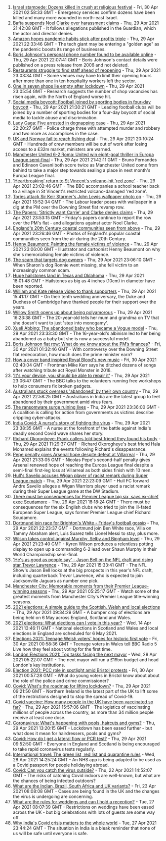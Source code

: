 1. [Israel stampede: Dozens killed in crush at religious festival](https://www.bbc.co.uk/news/world-middle-east-56938657) - Fri, 30 Apr 2021 02:58:33 GMT - Emergency services confirm dozens have been killed and many more wounded in north-east Israel.
2. [Bafta suspends Noel Clarke over harassment claims](https://www.bbc.co.uk/news/entertainment-arts-56937479) - Thu, 29 Apr 2021 21:42:08 GMT - It follows allegations published in the Guardian, which the actor and director denies.
3. [Amazon hopes pandemic habits stick after profits triple](https://www.bbc.co.uk/news/business-56937428) - Thu, 29 Apr 2021 22:33:46 GMT - The tech giant may be entering a "golden age" as the pandemic boosts its range of businesses.
4. [Boris Johnson's personal phone number found to be available online](https://www.bbc.co.uk/news/uk-politics-56937889) - Thu, 29 Apr 2021 22:07:41 GMT - Boris Johnson's contact details were published on a press release from 2006 and not deleted.
5. [Restaurants struggle to find staff ahead of reopening](https://www.bbc.co.uk/news/business-56919575) - Thu, 29 Apr 2021 23:03:34 GMT - Some venues may have to limit their opening hours after more than one in ten hospitality workers left the sector.
6. [One in seven shops lie empty after lockdown](https://www.bbc.co.uk/news/business-56925878) - Thu, 29 Apr 2021 23:05:54 GMT - Research suggests the number of shop vacancies has risen again, with the North of England worse hit.
7. [Social media boycott: Football joined by sporting bodies in four-day boycott](https://www.bbc.co.uk/sport/56936797) - Thu, 29 Apr 2021 21:30:21 GMT - Leading football clubs will be joined by a number of sporting bodies for a four-day boycott of social media to tackle abuse and discrimination.
8. [Lady Gaga: Five arrested in dognapping case](https://www.bbc.co.uk/news/world-us-canada-56938268) - Thu, 29 Apr 2021 22:20:27 GMT - Police charge three with attempted murder and robbery and two more as accomplices in the case.
9. [UK and Norway fail to reach fishing deal](https://www.bbc.co.uk/news/uk-politics-56932551) - Thu, 29 Apr 2021 20:10:24 GMT - Hundreds of crew members will be out of work after losing access to a £32m market, ministers are warned.
10. [Manchester United 6-2 Roma: United win eight-goal thriller in Europa League semi-final](https://www.bbc.co.uk/sport/football/56892065) - Thu, 29 Apr 2021 21:42:11 GMT - Bruno Fernandes and Edinson Cavani both score twice as Manchester United come from behind to take a major step towards sealing a place in next month's Europa League final.
11. ['Heartbreaking' return to St Vincent's volcano-hit 'red zone'](https://www.bbc.co.uk/news/world-56934596) - Thu, 29 Apr 2021 23:02:46 GMT - The BBC accompanies a school teacher back to a village in St Vincent's restricted volcano-damaged 'red zone'.
12. [Tories attack Sir Keir Starmer's John Lewis wallpaper photo op](https://www.bbc.co.uk/news/uk-politics-56932548) - Thu, 29 Apr 2021 18:52:34 GMT - The Labour leader poses with wallpaper in a dig at the PM over the Downing Street flat revamp row.
13. [The Papers: 'Strictly want Carrie' and Clarke denies claims](https://www.bbc.co.uk/news/blogs-the-papers-56938107) - Thu, 29 Apr 2021 23:53:15 GMT - Friday's papers continue to report the row over the PM's flat - and allegations against actor Noel Clarke.
14. [England's 20th Century coastal communities seen from above](https://www.bbc.co.uk/news/in-pictures-56929622) - Thu, 29 Apr 2021 23:26:46 GMT - Photos of England's popular coastal communities seen from the air during the 20th Century.
15. [Henny Beaumont: Painting the female victims of violence](https://www.bbc.co.uk/news/uk-england-london-56907932) - Thu, 29 Apr 2021 23:06:00 GMT - Illustrator and cartoonist Henny Beaumont on why she's memorialising female victims of violence.
16. [The scam that targets dog owners](https://www.bbc.co.uk/news/uk-56922473) - Thu, 29 Apr 2021 23:06:10 GMT - When Sharon's dog Ronnie went missing, she fell victim to an increasingly common scam.
17. [Huge hailstones land in Texas and Oklahoma](https://www.bbc.co.uk/news/world-us-canada-56936198) - Thu, 29 Apr 2021 18:01:48 GMT - Hailstones as big as 4 inches (10cm) in diameter have been reported.
18. [William and Kate release video to thank supporters](https://www.bbc.co.uk/news/uk-56928583) - Thu, 29 Apr 2021 15:41:17 GMT - On their tenth wedding anniversary, the Duke and Duchess of Cambridge have thanked people for their support over the years.
19. [Willow Smith opens up about being polyamorous](https://www.bbc.co.uk/news/newsbeat-56852099) - Thu, 29 Apr 2021 16:23:38 GMT - The 20-year-old tells her mum and grandma on TV that she doesn't want to just 'step into monogamy'.
20. [Xueli Abbing: The abandoned baby who became a Vogue model](https://www.bbc.co.uk/news/world-asia-china-56464881) - Thu, 29 Apr 2021 23:33:30 GMT - The 16-year-old's albinism led to her being abandoned as a baby but she is now a successful model.
21. [Boris Johnson flat row: What do we know about the PM’s finances?](https://www.bbc.co.uk/news/uk-politics-56928610) - Fri, 30 Apr 2021 01:32:46 GMT - With controversy over the Downing Street flat redecoration, how much does the prime minister earn?
22. [How a cover band inspired Royal Blood's new music](https://www.bbc.co.uk/news/entertainment-arts-56920871) - Fri, 30 Apr 2021 02:40:04 GMT - Frontman Mike Kerr says he ditched dozens of songs after watching tribute act Royal Monster in 2018.
23. ['It's your device, you should be able to repair it'](https://www.bbc.co.uk/news/business-56799069) - Thu, 29 Apr 2021 23:06:47 GMT - The BBC talks to the volunteers running free workshops to help consumers fix broken gadgets.
24. [Australians stuck overseas 'abandoned' by their own country](https://www.bbc.co.uk/news/world-australia-56924188) - Thu, 29 Apr 2021 22:58:25 GMT - Australians in India are the latest group to feel abandoned by their government amid virus fears.
25. [The ransomware surge ruining lives](https://www.bbc.co.uk/news/technology-56933733) - Thu, 29 Apr 2021 23:36:00 GMT - A coalition is calling for action from governments as victims describe crippling cyber-attacks.
26. [India Covid: A nurse's story of fighting the virus](https://www.bbc.co.uk/news/world-asia-india-56926119) - Thu, 29 Apr 2021 23:38:35 GMT - A nurse at the forefront of the battle against India's deadly second Covid wave shares her story.
27. [Richard Okorogheye: Prank callers told best friend they found his body](https://www.bbc.co.uk/news/newsbeat-56917974) - Thu, 29 Apr 2021 11:29:37 GMT - Richard Okorogheye's best friend Hala Mohamed explains the events following Richard's disappearance.
28. [Pepe penalty gives Arsenal hope despite defeat at Villarreal](https://www.bbc.co.uk/sport/football/56892082) - Thu, 29 Apr 2021 21:33:05 GMT - Nicolas Pepe's second-half penalty gives Arsenal renewed hope of reaching the Europa League final despite a semi-final first-leg loss at Villarreal as both sides finish with 10 men.
29. [Hull's Savelio accuses Wigan player of racist remark during Super League match](https://www.bbc.co.uk/sport/rugby-league/56937257) - Thu, 29 Apr 2021 22:23:09 GMT - Hull FC forward Andre Savelio alleges a Wigan Warriors player used a racist remark during their Super League game at the DW Stadium.
30. [There must be consequences for Premier League big six, says ex-chief exec Scudamore](https://www.bbc.co.uk/sport/football/56937159) - Thu, 29 Apr 2021 18:18:24 GMT - There must be consequences for the six English clubs who tried to join the ill-fated European Super League, says former Premier League chief Richard Scudamore.
31. [Dortmund join race for Brighton's White - Friday's football gossip](https://www.bbc.co.uk/sport/56934781) - Thu, 29 Apr 2021 22:23:37 GMT - Dortmund join Ben White race, Villa on Tammy Abraham alert, Luis Suarez tells Lionel Messi to stay, plus more.
32. [Wilson takes control against Murphy, Selby and Bingham level](https://www.bbc.co.uk/sport/snooker/56932603) - Thu, 29 Apr 2021 21:23:40 GMT - Kyren Wilson produces a relentless potting display to open up a commanding 6-2 lead over Shaun Murphy in their World Championship semi-final.
33. ['He's as good as people say' - Jason Bell on the NFL draft and rising star Trevor Lawrence](https://www.bbc.co.uk/sport/av/american-football/56931865) - Thu, 29 Apr 2021 15:33:41 GMT - The NFL Show's Jason Bell looks at the big prospects in this year's NFL draft, including quarterback Trevor Lawrence, who is expected to join Jacksonville Jaguars as number one pick.
34. [Manchester City: Memorable moments from their Premier League-winning seasons](https://www.bbc.co.uk/sport/av/football/56923236) - Thu, 29 Apr 2021 05:25:17 GMT - Watch some of the greatest moments from Manchester City's Premier League title-winning seasons.
35. [2021 elections: A simple guide to the Scottish, Welsh and local elections](https://www.bbc.co.uk/news/uk-politics-56286643) - Thu, 29 Apr 2021 09:34:29 GMT - A bumper crop of elections are being held on 6 May across England, Scotland and Wales.
36. [2021 elections: What elections can I vote in this year?](https://www.bbc.co.uk/news/56129210) - Wed, 14 Apr 2021 13:46:11 GMT - National elections in Scotland and Wales and local elections in England are scheduled for 6 May 2021.
37. [Elections 2021: Teenage Welsh voters' hopes for historic first vote](https://www.bbc.co.uk/news/uk-politics-56908323) - Fri, 30 Apr 2021 00:58:36 GMT - Teenage voters in Wales tell BBC Radio 5 Live how they feel about voting for the first time.
38. [London Elections 2021: Top tasks facing the next mayor](https://www.bbc.co.uk/news/uk-england-london-56748541) - Wed, 28 Apr 2021 05:22:07 GMT - The next mayor will run a £19bn budget and head London's key institutions.
39. [Election 2021: PCC role in spotlight amid Bristol protests](https://www.bbc.co.uk/news/uk-england-bristol-56833152) - Fri, 30 Apr 2021 00:57:28 GMT - What do young voters in Bristol know about about the role of the police and crime commissioner?
40. [Covid: What's the roadmap for lifting lockdown?](https://www.bbc.co.uk/news/explainers-52530518) - Thu, 29 Apr 2021 09:21:50 GMT - Northern Ireland is the latest part of the UK to lift some of the restrictions designed to stop the spread of Covid-19.
41. [Covid vaccine: How many people in the UK have been vaccinated so far?](https://www.bbc.co.uk/news/health-55274833) - Thu, 29 Apr 2021 15:57:06 GMT - The logistics of vaccinating millions of people across the country, as more than 34 million people receive at least one dose.
42. [Coronavirus: What's happening with pools, haircuts and gyms?](https://www.bbc.co.uk/news/explainers-53349989) - Thu, 29 Apr 2021 13:20:15 GMT - Lockdown has been eased further - but what does it mean for hairdressers, pools and gyms?
43. [Covid: How do I get a lateral flow or PCR test?](https://www.bbc.co.uk/news/health-51943612) - Thu, 29 Apr 2021 09:52:50 GMT - Everyone in England and Scotland is being encouraged to take rapid coronavirus tests regularly.
44. [International travel: The green list, red list and quarantine rules](https://www.bbc.co.uk/news/explainers-52544307) - Wed, 28 Apr 2021 14:25:24 GMT - An NHS app is being adapted to be used as a Covid passport for people holidaying abroad.
45. [Covid: Can you catch the virus outside?](https://www.bbc.co.uk/news/explainers-55680305) - Thu, 22 Apr 2021 14:52:07 GMT - The risks of catching Covid indoors are well-known, but what are the chances of being infected outdoors?
46. [What are the Indian, Brazil, South Africa and UK variants?](https://www.bbc.co.uk/news/health-55659820) - Fri, 23 Apr 2021 08:08:08 GMT - Cases are being found in the UK and the changes the virus is undergoing are concerning.
47. [What are the rules for weddings and can I hold a reception?](https://www.bbc.co.uk/news/explainers-52811509) - Tue, 27 Apr 2021 08:07:39 GMT - Restrictions on weddings have been eased across the UK - but big celebrations with lots of guests are some way off.
48. [Why India's Covid crisis matters to the whole world](https://www.bbc.co.uk/news/world-asia-india-56907007) - Tue, 27 Apr 2021 23:44:24 GMT - The situation in India is a bleak reminder that none of us will be safe until everyone is safe.

